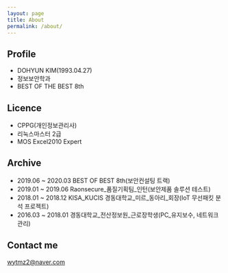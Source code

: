 ```yaml
---
layout: page
title: About
permalink: /about/
---
```


## Profile
* DOHYUN KIM(1993.04.27)
* 정보보안학과
* BEST OF THE BEST 8th



## Licence
* CPPG(개인정보관리사)
* 리눅스마스터 2급
* MOS Excel2010 Expert


## Archive
- 2019.06 ~ 2020.03 BEST OF BEST 8th(보안컨설팅 트랙)
- 2019.01 ~ 2019.06 Raonsecure_품질기획팀_인턴(보안제품 솔루션 테스트)
- 2018.01 ~ 2018.12 KISA_KUCIS 경동대학교_미르_동아리_회장(IoT 무선패킷 분석 프로젝트)
- 2016.03 ~ 2018.01 경동대학교_전산정보원_근로장학생(PC_유지보수, 네트워크 관리)


## Contact me
[wytmz2@naver.com](mailto:wytmz2@naver.com)
